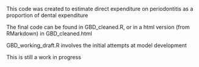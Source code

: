 This code was created to estimate direct expenditure on periodontitis as a proportion of dental expenditure

The final code can be found in GBD_cleaned.R, or in a html version (from RMarkdown) in GBD_cleaned.html

GBD_working_draft.R involves the initial attempts at model development

This is still a work in progress

